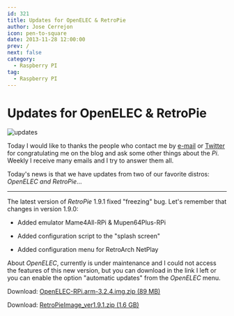 ```yaml
---
id: 321
title: Updates for OpenELEC & RetroPie
author: Jose Cerrejon
icon: pen-to-square
date: 2013-11-28 12:00:00
prev: /
next: false
category:
  - Raspberry PI
tag:
  - Raspberry PI
---
```


# Updates for OpenELEC & RetroPie

![updates](/images/2013/11/updates.jpg)

Today I would like to thanks the people who contact me by [e-mail](mailto:ulysess@gmail.com) or [Twitter](http://twitter.com/ulysess10) for congratulating me on the blog and ask some other things about the *Pi*. Weekly I receive many emails and I try to answer them all.

Today's news is that we have updates from two of our favorite distros: *OpenELEC and RetroPie*...

- - -
The latest version of *RetroPie* 1.9.1 fixed "freezing" bug. Let's remember that changes in version 1.9.0:

* Added emulator Mame4All-RPi & Mupen64Plus-RPi

* Added configuration script to the "splash screen"

* Added configuration menu for RetroArch NetPlay

About *OpenELEC*, currently is under maintenance and I could not access the features of this new version, but you can download in the link I left or you can enable the option "automatic updates" from the *OpenELEC* menu.

Download: [OpenELEC-RPi.arm-3.2.4.img.zip (89 MB)](http://resources.pichimney.com/OpenELEC/official_images/OpenELEC-RPi.arm-3.2.4.img.zip)

Download: [RetroPieImage_ver1.9.1.zip (1.6 GB)](http://blog.petrockblock.com/?wpdmdl=17)